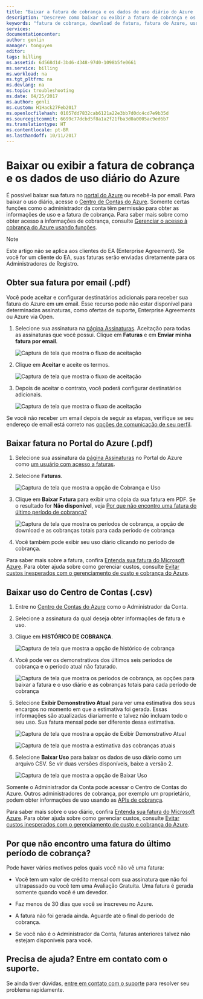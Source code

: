 ```yaml
---
title: "Baixar a fatura de cobrança e os dados de uso diário do Azure | Microsoft Docs"
description: "Descreve como baixar ou exibir a fatura de cobrança e os dados de uso diário do Azure."
keywords: "fatura de cobrança, download de fatura, fatura do Azure, uso do Azure"
services: 
documentationcenter: 
author: genlin
manager: tonguyen
editor: 
tags: billing
ms.assetid: 6d568d1d-3bd6-4348-97d0-1098b5fe0661
ms.service: billing
ms.workload: na
ms.tgt_pltfrm: na
ms.devlang: na
ms.topic: troubleshooting
ms.date: 04/25/2017
ms.author: genli
ms.custom: H1Hack27Feb2017
ms.openlocfilehash: 01057dd7832cab6121a22e3bb7d0dc4cd7e9b35d
ms.sourcegitcommit: 6699c77dcbd5f8a1a2f21fba3d0a0005ac9ed6b7
ms.translationtype: HT
ms.contentlocale: pt-BR
ms.lasthandoff: 10/11/2017
---
```

# <a name="download-or-view-your-azure-billing-invoice-and-daily-usage-data"></a>Baixar ou exibir a fatura de cobrança e os dados de uso diário do Azure
É possível baixar sua fatura no [portal do Azure](https://portal.azure.com/#blade/Microsoft_Azure_Billing/SubscriptionsBlade) ou recebê-la por email. Para baixar o uso diário, acesse o [Centro de Contas do Azure](https://account.azure.com/Subscriptions). Somente certas funções como o administrador da conta têm permissão para obter as informações de uso e a fatura de cobrança. Para saber mais sobre como obter acesso a informações de cobrança, consulte [Gerenciar o acesso à cobrança do Azure usando funções](billing-manage-access.md).

>[!NOTE]
>Este artigo não se aplica aos clientes do EA (Enterprise Agreement). Se você for um cliente do EA, suas faturas serão enviadas diretamente para os Administradores de Registro.

## <a name="get-your-invoice-in-email-pdf"></a>Obter sua fatura por email (.pdf)
Você pode aceitar e configurar destinatários adicionais para receber sua fatura do Azure em um email. Esse recurso pode não estar disponível para determinadas assinaturas, como ofertas de suporte, Enterprise Agreements ou Azure via Open.

1. Selecione sua assinatura na [página Assinaturas](https://portal.azure.com/#blade/Microsoft_Azure_Billing/SubscriptionsBlade). Aceitação para todas as assinaturas que você possui. Clique em **Faturas** e em **Enviar minha fatura por email**. 

    ![Captura de tela que mostra o fluxo de aceitação](./media/billing-download-azure-invoice-daily-usage-date/InvoicesDeepLink.PNG)
    
2. Clique em **Aceitar** e aceite os termos.

    ![Captura de tela que mostra o fluxo de aceitação](./media/billing-download-azure-invoice-daily-usage-date/InvoiceArticleStep2.PNG)
 
3. Depois de aceitar o contrato, você poderá configurar destinatários adicionais.

    ![Captura de tela que mostra o fluxo de aceitação](./media/billing-download-azure-invoice-daily-usage-date/InvoiceArticleStep3.PNG)
    
Se você não receber um email depois de seguir as etapas, verifique se seu endereço de email está correto nas [opções de comunicação de seu perfil](https://account.windowsazure.com/profile).

## <a name="download-invoice-from-azure-portal-pdf"></a>Baixar fatura no Portal do Azure (.pdf)

1. Selecione sua assinatura da [página Assinaturas](https://portal.azure.com/#blade/Microsoft_Azure_Billing/SubscriptionsBlade) no Portal do Azure como [um usuário com acesso a faturas](billing-manage-access.md).

2. Selecione **Faturas**. 

    ![Captura de tela que mostra a opção de Cobrança e Uso](./media/billing-download-azure-invoice-daily-usage-date/billingandusage.png) 

3. Clique em **Baixar Fatura** para exibir uma cópia da sua fatura em PDF. Se o resultado for **Não disponível**, veja [Por que não encontro uma fatura do último período de cobrança?](#noinvoice)

    ![Captura de tela que mostra os períodos de cobrança, a opção de download e as cobranças totais para cada período de cobrança](./media/billing-download-azure-invoice-daily-usage-date/billing4.png)

4. Você também pode exibir seu uso diário clicando no período de cobrança. 

Para saber mais sobre a fatura, confira [Entenda sua fatura do Microsoft Azure](billing-understand-your-bill.md). Para obter ajuda sobre como gerenciar custos, consulte [Evitar custos inesperados com o gerenciamento de custo e cobrança do Azure](billing-getting-started.md).

## <a name="download-usage-from-the-account-center-csv"></a>Baixar uso do Centro de Contas (.csv)

1. Entre no [Centro de Contas do Azure](https://account.windowsazure.com/subscriptions) como o Administrador da Conta.

2. Selecione a assinatura da qual deseja obter informações de fatura e uso.

3. Clique em **HISTÓRICO DE COBRANÇA**. 

    ![Captura de tela que mostra a opção de histórico de cobrança](./media/billing-download-azure-invoice-daily-usage-date/Billinghisotry.png)

4. Você pode ver os demonstrativos dos últimos seis períodos de cobrança e o período atual não faturado. 

    ![Captura de tela que mostra os períodos de cobrança, as opções para baixar a fatura e o uso diário e as cobranças totais para cada período de cobrança](./media/billing-download-azure-invoice-daily-usage-date/billingSum.png)

5. Selecione **Exibir Demonstrativo Atual** para ver uma estimativa dos seus encargos no momento em que a estimativa foi gerada. Essas informações são atualizadas diariamente e talvez não incluam todo o seu uso. Sua fatura mensal pode ser diferente dessa estimativa.

    ![Captura de tela que mostra a opção de Exibir Demonstrativo Atual](./media/billing-download-azure-invoice-daily-usage-date/billingSum2.png)

    ![Captura de tela que mostra a estimativa das cobranças atuais](./media/billing-download-azure-invoice-daily-usage-date/billingSum3.png)

6. Selecione **Baixar Uso** para baixar os dados de uso diário como um arquivo CSV. Se vir duas versões disponíveis, baixe a versão 2.

    ![Captura de tela que mostra a opção de Baixar Uso](./media/billing-download-azure-invoice-daily-usage-date/DLusage.png)

Somente o Administrador da Conta pode acessar o Centro de Contas do Azure. Outros administradores de cobrança, por exemplo um proprietário, podem obter informações de uso usando as [APIs de cobrança](billing-usage-rate-card-overview.md).

Para saber mais sobre o uso diário, confira [Entenda sua fatura do Microsoft Azure](billing-understand-your-bill.md). Para obter ajuda sobre como gerenciar custos, consulte [Evitar custos inesperados com o gerenciamento de custo e cobrança do Azure](billing-getting-started.md).

## <a name="noinvoice"></a> Por que não encontro uma fatura do último período de cobrança?

Pode haver vários motivos pelos quais você não vê uma fatura:

- Você tem um valor de crédito mensal com sua assinatura que não foi ultrapassado ou você tem uma Avaliação Gratuita. Uma fatura é gerada somente quando você é um devedor.

- Faz menos de 30 dias que você se inscreveu no Azure.

- A fatura não foi gerada ainda. Aguarde até o final do período de cobrança.

- Se você não é o Administrador da Conta, faturas anteriores talvez não estejam disponíveis para você.

## <a name="need-help-contact-support"></a>Precisa de ajuda? Entre em contato com o suporte.
Se ainda tiver dúvidas, [entre em contato com o suporte](https://portal.azure.com/?#blade/Microsoft_Azure_Support/HelpAndSupportBlade) para resolver seu problema rapidamente.

